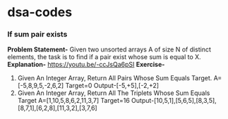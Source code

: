 # dsa-codes
### If sum pair exists
**Problem Statement-** Given two unsorted arrays A of size N of distinct elements, the task is to find if a pair exist whose sum is equal to X.
**Explanation-** https://youtu.be/-ccJsQa6pSI
**Exercise-** 
1. Given An Integer Array, Return All Pairs Whose Sum Equals Target.
    A=[-5,8,9,5,-2,6,2]  Target=0 
    Output-[-5,+5],[-2,+2]
2. Given An Integer Array, Return All The Triplets Whose Sum Equals Target
    A=[1,10,5,8,6,2,11,3,7] Target=16 
    Output-[10,5,1],[5,6,5],[8,3,5],[8,7,1],[6,2,8],[11,3,2],[3,7,6]



